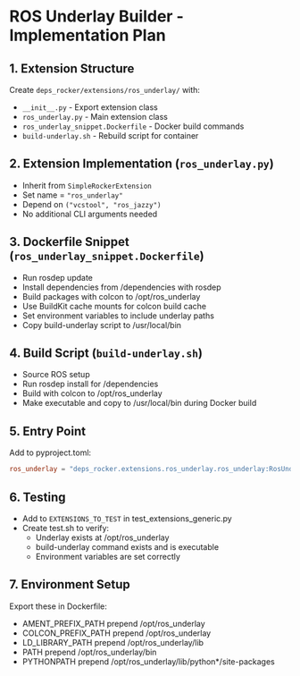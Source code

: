 # ROS Underlay Builder - Implementation Plan

## 1. Extension Structure
Create `deps_rocker/extensions/ros_underlay/` with:
- `__init__.py` - Export extension class
- `ros_underlay.py` - Main extension class
- `ros_underlay_snippet.Dockerfile` - Docker build commands
- `build-underlay.sh` - Rebuild script for container

## 2. Extension Implementation (`ros_underlay.py`)
- Inherit from `SimpleRockerExtension`
- Set name = `"ros_underlay"`
- Depend on `("vcstool", "ros_jazzy")`
- No additional CLI arguments needed

## 3. Dockerfile Snippet (`ros_underlay_snippet.Dockerfile`)
- Run rosdep update
- Install dependencies from /dependencies with rosdep
- Build packages with colcon to /opt/ros_underlay
- Use BuildKit cache mounts for colcon build cache
- Set environment variables to include underlay paths
- Copy build-underlay script to /usr/local/bin

## 4. Build Script (`build-underlay.sh`)
- Source ROS setup
- Run rosdep install for /dependencies
- Build with colcon to /opt/ros_underlay
- Make executable and copy to /usr/local/bin during Docker build

## 5. Entry Point
Add to pyproject.toml:
```toml
ros_underlay = "deps_rocker.extensions.ros_underlay.ros_underlay:RosUnderlay"
```

## 6. Testing
- Add to `EXTENSIONS_TO_TEST` in test_extensions_generic.py
- Create test.sh to verify:
  - Underlay exists at /opt/ros_underlay
  - build-underlay command exists and is executable
  - Environment variables are set correctly

## 7. Environment Setup
Export these in Dockerfile:
- AMENT_PREFIX_PATH prepend /opt/ros_underlay
- COLCON_PREFIX_PATH prepend /opt/ros_underlay
- LD_LIBRARY_PATH prepend /opt/ros_underlay/lib
- PATH prepend /opt/ros_underlay/bin
- PYTHONPATH prepend /opt/ros_underlay/lib/python*/site-packages
